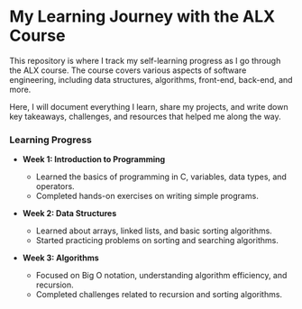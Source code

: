 # My Learning Journey with the ALX Course

This repository is where I track my self-learning progress as I go through the ALX course. The course covers various aspects of software engineering, including data structures, algorithms, front-end, back-end, and more.

Here, I will document everything I learn, share my projects, and write down key takeaways, challenges, and resources that helped me along the way.

### Learning Progress

- **Week 1: Introduction to Programming**

  - Learned the basics of programming in C, variables, data types, and operators.
  - Completed hands-on exercises on writing simple programs.

- **Week 2: Data Structures**

  - Learned about arrays, linked lists, and basic sorting algorithms.
  - Started practicing problems on sorting and searching algorithms.

- **Week 3: Algorithms**
  - Focused on Big O notation, understanding algorithm efficiency, and recursion.
  - Completed challenges related to recursion and sorting algorithms.
